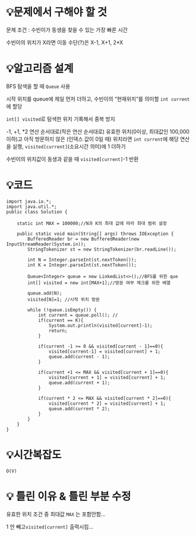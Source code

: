 # 💡**문제에서 구해야 할 것**

문제 조건 : 수빈이가 동생을 찾을 수 있는 가장 빠른 시간

수빈이의 위치가 X라면 이동 수단(?)은 X-1, X+1, 2*X

# 💡**알고리즘 설계**

BFS 탐색을 할 때 `Queue` 사용

시작 위치를 queue에 제일 먼저 더하고, 수빈이의 “현재위치”를 의미할 `int current`에 할당

`int[] visited`로 탐색한 위치 기록해서 중복 방지

-1, +1, *2 연산 순서대로(작은 연산 순서대로) 유효한 위치(0이상, 최대값인 100,000 이하)고 아직 방문하지 않은 (인덱스 값이 0일 때) 위치라면 `int current`에 해당 연산을 실행, `visited[current]`(소요시간 의미)에 1 더하기

수빈이의 위치값이 동생과 같을 때 `visited[current]`-1 반환

# 💡코드

```
import java.io.*;
import java.util.*;
public class Solution {

    static int MAX = 100000;//N과 K의 최대 값에 따라 최대 범위 설정

    public static void main(String[] args) throws IOException {
        BufferedReader br = new BufferedReader(new InputStreamReader(System.in));
        StringTokenizer st = new StringTokenizer(br.readLine());

        int N = Integer.parseInt(st.nextToken());
        int K = Integer.parseInt(st.nextToken());

        Queue<Integer> queue = new LinkedList<>();//BFS를 위한 que
        int[] visited = new int[MAX+1];//방문 여부 체크를 위한 배열

        queue.add(N);
        visited[N]=1; //시작 위치 방문

        while (!queue.isEmpty()) {
            int current = queue.poll(); //
            if(current == K){
                System.out.println(visited[current]-1);
                return;
            }

            if(current -1 >= 0 && visited[current - 1]==0){
                visited[current-1] = visited[current] + 1;
                queue.add(current - 1);
            }

            if(current +1 <= MAX && visited[current + 1]==0){
                visited[current + 1] = visited[current] + 1;
                queue.add(current + 1);
            }

            if(current * 2 <= MAX && visited[current * 2]==0){
                visited[current * 2] = visited[current] + 1;
                queue.add(current * 2);
            }
        }
    }
}
```

# 💡시간복잡도

`O(V)` 

# 💡 틀린 이유 & 틀린 부분 수정

유효한 위치 조건 중 최대값 `MAX` 는 포함안함…

1 안 빼고`visited[current]` 출력시킴…
